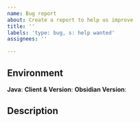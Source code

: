 ```yaml
---
name: Bug report
about: Create a report to help us improve
title: ''
labels: 'type: bug, s: help wanted'
assignees: ''

---
```


## Environment

**Java**:
**Client & Version**:
**Obsidian Version**:

## Description
